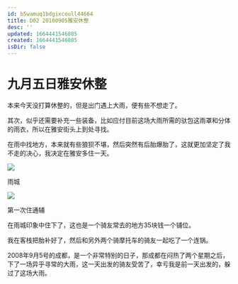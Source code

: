 ```yaml
---
id: b5wamuq1bdgixcoull44664
title: D02 20180905雅安休整
desc: ''
updated: 1664441546085
created: 1664441546085
isDir: false
---
```

# 九月五日雅安休整

本来今天没打算休整的，但是出门遇上大雨，便有些不想走了。

其次，似乎还需要补充一些装备，比如应付目前这场大雨所需的驮包这雨罩和分体的雨衣，所以在雅安街头上到处寻找。

在雨中找地方，本来就有些狼狈不堪，然后突然有后胎爆胎了，这就更加坚定了我不走的决心，我决定在雅安多住一天。

![](https://ridemypic.oss-cn-chengdu.aliyuncs.com/rideimg/2616645-896fc2b59a31a36b.jpg)  

雨城

![](https://ridemypic.oss-cn-chengdu.aliyuncs.com/rideimg/2616645-33362c8f379e03c1.jpg)  

第一次住通辅

在雨城印象中住下了，这也是一个骑友常去的地方35块钱一个铺位。

我在客栈把胎补好了，然后和另外两个骑摩托车的骑友一起吃了一个连锅。

2008年9月5号的成都，是一个非常特别的日子，那成都在闷热了两个星期之后，下了一场异乎寻常的大雨，这一天出发的骑友受苦了，幸亏我是前一天出发的，躲过了这场大雨。
